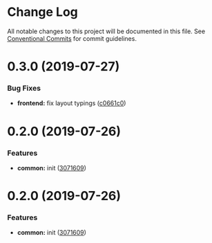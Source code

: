 # Change Log

All notable changes to this project will be documented in this file.
See [Conventional Commits](https://conventionalcommits.org) for commit guidelines.

# 0.3.0 (2019-07-27)


### Bug Fixes

* **frontend:** fix layout typings ([c0661c0](https://github.com/epochcrysis/web/commit/c0661c0))



# 0.2.0 (2019-07-26)


### Features

* **common:** init ([3071609](https://github.com/epochcrysis/web/commit/3071609))





# 0.2.0 (2019-07-26)


### Features

* **common:** init ([3071609](https://github.com/epochcrysis/web/commit/3071609))
